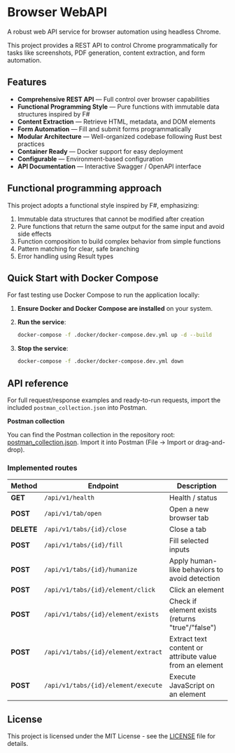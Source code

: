# Browser WebAPI
A robust web API service for browser automation using headless Chrome. 

This project provides a REST API to control Chrome programmatically for tasks like screenshots, PDF generation, content extraction, and form automation.

## Features

- **Comprehensive REST API** — Full control over browser capabilities  
- **Functional Programming Style** — Pure functions with immutable data structures inspired by F#  
- **Content Extraction** — Retrieve HTML, metadata, and DOM elements  
- **Form Automation** — Fill and submit forms programmatically  
- **Modular Architecture** — Well-organized codebase following Rust best practices  
- **Container Ready** — Docker support for easy deployment  
- **Configurable** — Environment-based configuration  
- **API Documentation** — Interactive Swagger / OpenAPI interface


## Functional programming approach

This project adopts a functional style inspired by F#, emphasizing:

1. Immutable data structures that cannot be modified after creation  
2. Pure functions that return the same output for the same input and avoid side effects  
3. Function composition to build complex behavior from simple functions  
4. Pattern matching for clear, safe branching  
5. Error handling using Result types

## Quick Start with Docker Compose

For fast testing use Docker Compose to run the application locally:

1. **Ensure Docker and Docker Compose are installed** on your system.

2. **Run the service**:
   ```bash
   docker-compose -f .docker/docker-compose.dev.yml up -d --build
   ```
5. **Stop the service**:
   ```bash
   docker-compose -f .docker/docker-compose.dev.yml down
   ```

## API reference

For full request/response examples and ready-to-run requests, import the included `postman_collection.json` into Postman.

**Postman collection**

You can find the Postman collection in the repository root: [postman_collection.json](./postman_collection.json).
Import it into Postman (File → Import or drag-and-drop).

### Implemented routes

| Method | Endpoint | Description |
|---|---|---|
| **GET** | `/api/v1/health` | Health / status |
| **POST** | `/api/v1/tab/open` | Open a new browser tab |
| **DELETE** | `/api/v1/tabs/{id}/close` | Close a tab |
| **POST** | `/api/v1/tabs/{id}/fill` | Fill selected inputs |
| **POST** | `/api/v1/tabs/{id}/humanize` | Apply human-like behaviors to avoid detection |
| **POST** | `/api/v1/tabs/{id}/element/click` | Click an element |
| **POST** | `/api/v1/tabs/{id}/element/exists` | Check if element exists (returns "true"/"false") |
| **POST** | `/api/v1/tabs/{id}/element/extract` | Extract text content or attribute value from an element |
| **POST** | `/api/v1/tabs/{id}/element/execute` | Execute JavaScript on an element |

## License

This project is licensed under the MIT License - see the [LICENSE](LICENSE) file for details.